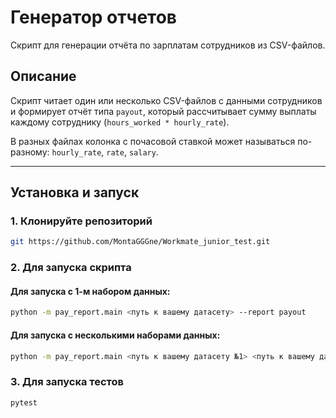 # Генератор отчетов

Скрипт для генерации отчёта по зарплатам сотрудников из CSV-файлов.

## Описание

Скрипт читает один или несколько CSV-файлов с данными сотрудников и формирует отчёт типа `payout`, который рассчитывает сумму выплаты каждому сотруднику (`hours_worked * hourly_rate`).

В разных файлах колонка с почасовой ставкой может называться по-разному: `hourly_rate`, `rate`, `salary`.

---

## Установка и запуск

### 1. Клонируйте репозиторий
```bash
git https://github.com/MontaGGGne/Workmate_junior_test.git
```

### 2. Для запуска скрипта
#### Для запуска с 1-м набором данных:
```bash
python -m pay_report.main <путь к вашему датасету> --report payout
```

#### Для запуска с несколькими наборами данных:
```bash
python -m pay_report.main <путь к вашему датасету №1> <путь к вашему датасету №2> <...> --report payout
```

### 3. Для запуска тестов
```bash
pytest
```